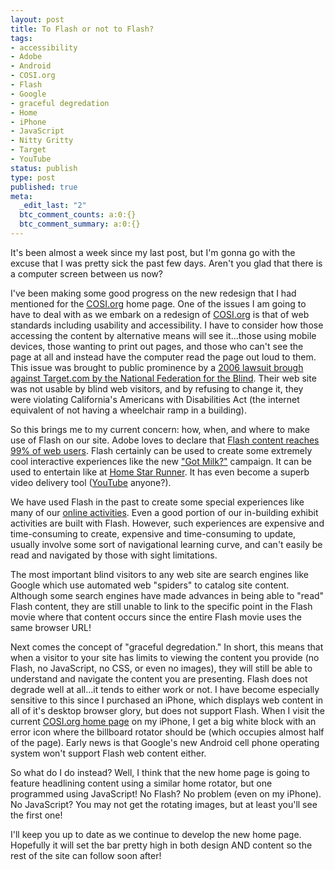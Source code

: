 ```yaml
---
layout: post
title: To Flash or not to Flash?
tags:
- accessibility
- Adobe
- Android
- COSI.org
- Flash
- Google
- graceful degredation
- Home
- iPhone
- JavaScript
- Nitty Gritty
- Target
- YouTube
status: publish
type: post
published: true
meta:
  _edit_last: "2"
  btc_comment_counts: a:0:{}
  btc_comment_summary: a:0:{}
---
```

It's been almost a week since my last post, but I'm gonna go with the excuse that I was pretty sick the past few days. Aren't you glad that there is a computer screen between us now?

I've been making some good progress on the new redesign that I had mentioned for the [COSI.org](http://www.cosi.org/) home page. One of the issues I am going to have to deal with as we embark on a redesign of [COSI.org](http://www.cosi.org/) is that of web standards including usability and accessibility. I have to consider how those accessing the content by alternative means will see it...those using mobile devices, those wanting to print out pages, and those who can't see the page at all and instead have the computer read the page out loud to them. This issue was brought to public prominence by a [2006 lawsuit brough against Target.com by the National Federation for the Blind](http://news.cnet.com/2100-1030-6038123.html). Their web site was not usable by blind web visitors, and by refusing to change it, they were violating California's Americans with Disabilities Act (the internet equivalent of not having a wheelchair ramp in a building).

So this brings me to my current concern: how, when, and where to make use of Flash on our site. Adobe loves to declare that [Flash content reaches 99% of web users](http://www.adobe.com/products/player_census/flashplayer/). Flash certainly can be used to create some extremely cool interactive experiences like the new ["Got Milk?"](http://gotmilk.com/) campaign. It can be used to entertain like at [Home Star Runner](http://www.homestarrunner.com/). It has even become a superb video delivery tool ([YouTube](http://www.youtube.com/cosiscience) anyone?).

We have used Flash in the past to create some special experiences like many of our [online activities](http://www.cosi.org/visitors/online-activities/). Even a good portion of our in-building exhibit activities are built with Flash. However, such experiences are expensive and time-consuming to create, expensive and time-consuming to update, usually involve some sort of navigational learning curve, and can't easily be read and navigated by those with sight limitations.

The most important blind visitors to any web site are search engines like Google which use automated web "spiders" to catalog site content. Although some search engines have made advances in being able to "read" Flash content, they are still unable to link to the specific point in the Flash movie where that content occurs since the entire Flash movie uses the same browser URL!

Next comes the concept of "graceful degredation." In short, this means that when a visitor to your site has limits to viewing the content you provide (no Flash, no JavaScript, no CSS, or even no images), they will still be able to understand and navigate the content you are presenting. Flash does not degrade well at all...it tends to either work or not. I have become especially sensitive to this since I purchased an iPhone, which displays web content in all of it's desktop browser glory, but does not support Flash. When I visit the current [COSI.org home page](http://www.cosi.org/) on my iPhone, I get a big white block with an error icon where the billboard rotator should be (which occupies almost half of the page). Early news is that Google's new Android cell phone operating system won't support Flash web content either.

So what do I do instead? Well, I think that the new home page is going to feature headlining content using a similar home rotator, but one programmed using JavaScript! No Flash? No problem (even on my iPhone). No JavaScript? You may not get the rotating images, but at least you'll see the first one!

I'll keep you up to date as we continue to develop the new home page. Hopefully it will set the bar pretty high in both design AND content so the rest of the site can follow soon after!
